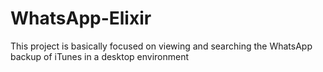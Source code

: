# WhatsApp-Elixir
This project is basically focused on viewing and searching the WhatsApp backup of iTunes in a desktop environment
